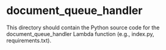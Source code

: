 # document_queue_handler

This directory should contain the Python source code for the document_queue_handler Lambda function (e.g., index.py, requirements.txt). 